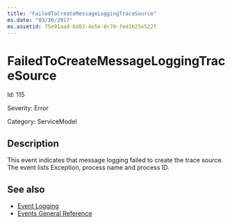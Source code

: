```yaml
---
title: "FailedToCreateMessageLoggingTraceSource"
ms.date: "03/30/2017"
ms.assetid: 75e91aad-6d83-4e5e-8c70-fed1625e522f
---
```

# FailedToCreateMessageLoggingTraceSource
Id: 115  
  
 Severity: Error  
  
 Category: ServiceModel  
  
## Description  
 This event indicates that message logging failed to create the trace source. The event lists Exception, process name and process ID.  
  
## See also
- [Event Logging](../../../../../docs/framework/wcf/diagnostics/event-logging/index.md)
- [Events General Reference](../../../../../docs/framework/wcf/diagnostics/event-logging/events-general-reference.md)
